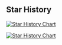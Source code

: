 ## Star History

[![Star History Chart](https://api.star-history.com/svg?repos=ollama/ollama,vllm-project/vllm,kubeflow/kubeflow,tensorflow/serving&type=Date)](https://star-history.com/#ollama/ollama&vllm-project/vllm&kubeflow/kubeflow&tensorflow/serving&Date)

[![Star History Chart](https://api.star-history.com/svg?repos=ollama/ollama,vllm-project/vllm,kubeflow/kubeflow,tensorflow/serving&type=Timeline)](https://star-history.com/#ollama/ollama&vllm-project/vllm&kubeflow/kubeflow&tensorflow/serving&Timeline)
